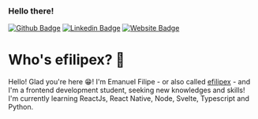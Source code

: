 ### Hello there!
[![Github Badge](https://img.shields.io/badge/-Github-000?style=flat-square&logo=Github&logoColor=white&link=https://github.com/efilipexcode)](https://github.com/efilipexcode)
[![Linkedin Badge](https://img.shields.io/badge/-LinkedIn-blue?style=flat-square&logo=Linkedin&logoColor=white&link=https://www.linkedin.com/in/efilipexcode/)](https://www.linkedin.com/in/efilipex/)
[![Website Badge](https://img.shields.io/badge/Website-Portfolio-orange?style=flat-square&link=https://https://efilipex.netlify.app)](https://efilipex.netlify.app)

# Who's efilipex? 🤔
Hello! Glad you're here 😁! I'm Emanuel Filipe - or also called [efilipex](https://efilipex.netlify.app/) - and I'm a frontend development student, seeking new knowledges and skills! I'm currently learning ReactJs, React Native, Node, Svelte, Typescript and Python.

